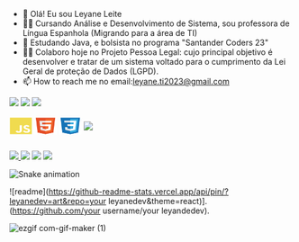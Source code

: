 - 👋 Olá! Eu sou Leyane Leite
- 👀🚀 Cursando Análise e Desenvolvimento de Sistema, sou professora de Língua Espanhola (Migrando para a área de TI)
- 🌱 Estudando Java, e bolsista no programa "Santander Coders 23"
- 🎯🔎 Colaboro hoje no Projeto Pessoa Legal: cujo principal objetivo é desenvolver e tratar de um sistema voltado para o cumprimento da Lei Geral de proteção de Dados (LGPD).
- 📫 How to reach me no email:leyane.ti2023@gmail.com

<div align-"center">
  <img src="![ezgif com-gif-maker (2)](https://github.com/leyanedev/git-digital-course/assets/137809210/ead22279-9fa5-458f-8f6c-34e931dfb372)
</div>


 <div>
  <a href="https://github.com/leyanedev">
  <img height="180em" src="https://github-readme-stats.vercel.app/api?username=leyanedev&show_icons=true&theme=dracula&include_all_commits=true&count_private=true"/>
  <img height="180em" src="https://github-readme-stats.vercel.app/api/top-langs/?username=leyanedev&layout=compact&langs_count=16&theme=dracula"/>
</div>
<div style="display: inline_block"><br>
  <img align="center" alt="Ley-Js" height="30" width="40" src="https://raw.githubusercontent.com/devicons/devicon/master/icons/javascript/javascript-plain.svg">
  <img align="center" alt="Ley-HTML" height="30" width="40" src="https://raw.githubusercontent.com/devicons/devicon/master/icons/html5/html5-original.svg">
  <img align="center" alt="Ley-CSS" height="30" width="40" src="https://raw.githubusercontent.com/devicons/devicon/master/icons/css3/css3-original.svg">
  <img align="center" src="![1694832370966](https://github.com/leyanedev/git-digital-course/assets/137809210/6797d478-71b3-4e4f-8edf-03568b88570f)">

  ##
 
<div> 

  <a href="https://www.instagram.com/leyaneleite/" target="_blank"><img src="https://img.shields.io/badge/-Instagram-%23E4405F?style=for-the-badge&logo=instagram&logoColor=white" target="_blank">
  </a>
 <a href="https://discord.gg/leyanedev_88000" target="_blank"><img src="https://img.shields.io/badge/Discord-7289DA?style=for-the-badge&logo=discord&logoColor=white" target="_blank"></a> 
  <a href = "mailto:leyane.ti2023@gmail.com"><img src="https://img.shields.io/badge/-Gmail-%23333?style=for-the-badge&logo=gmail&logoColor=white" target="_blank"></a>
  <a href="https://www.linkedin.com/in/leyane-a-leite/" target="_blank"><img src="https://img.shields.io/badge/-LinkedIn-%230077B5?style=for-the-badge&logo=linkedin&logoColor=white" target="_blank"></a> 
 
  ![Snake animation](https://github.com/leyanedev/leyanedev/blob/output/github-contribution-grid-snake.svg)
  

  ![readme](https://github-readme-stats.vercel.app/api/pin/?leyanedev=art&repo=your leyanedev&theme=react)].(https://github.com/your username/your leyandedev).
  

![ezgif com-gif-maker (1)](https://github.com/leyanedev/git-digital-course/assets/137809210/27ef9a16-c72f-494e-af6a-12892c6cabdf)

